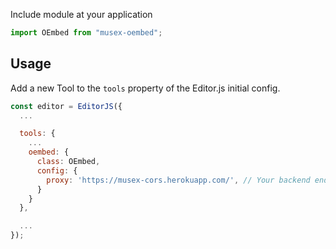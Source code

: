 Include module at your application

```javascript
import OEmbed from "musex-oembed";
```

## Usage

Add a new Tool to the `tools` property of the Editor.js initial config.

```javascript
const editor = EditorJS({
  ...

  tools: {
    ...
    oembed: {
      class: OEmbed,
      config: {
        proxy: 'https://musex-cors.herokuapp.com/', // Your backend endpoint for url data fetching
      }
    }
  },

  ...
});
```